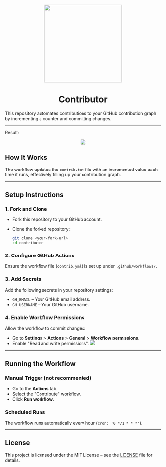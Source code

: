 <p align="center">
  <img width="250px" src="./images/cover.png">
</p>
<h1 align="center">Contributor</h1>

This repository automates contributions to your GitHub contribution graph by incrementing a counter and committing changes.

---

Result:
<p align="center">
  <img width="" src="./images/you.jpeg">
</p>

## How It Works

The workflow updates the `contrib.txt` file with an incremented value each time it runs, effectively filling up your contribution graph.

---

## Setup Instructions

### 1. **Fork and Clone**

- Fork this repository to your GitHub account.
- Clone the forked repository:

   ```bash
   git clone <your-fork-url>
   cd contributor
   ```

### 2. **Configure GitHub Actions**

Ensure the workflow file (`contrib.yml`) is set up under `.github/workflows/`.

### 3. **Add Secrets**

Add the following secrets in your repository settings:

- `GH_EMAIL` – Your GitHub email address.
- `GH_USERNAME` – Your GitHub username.

### 4. **Enable Workflow Permissions**

Allow the workflow to commit changes:

- Go to **Settings** > **Actions** > **General** > **Workflow permissions**.
- Enable "Read and write permissions".
![](./images/perm.png)

---

## Running the Workflow

### **Manual Trigger (not recommented)**

- Go to the **Actions** tab.
- Select the "Contribute" workflow.
- Click **Run workflow**.

### **Scheduled Runs**

The workflow runs automatically every hour (`cron: '0 */1 * * *'`).

---

## License

This project is licensed under the MIT License – see the [LICENSE](LICENSE) file for details.
